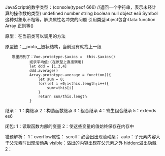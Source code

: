 JavaScript的数字类型：(console(typeof 666) //返回一个字符串，表示未经计算的操作数的类型)
    undefined number string boolean null  object
    es6 Symbol 这种对象永不相等，解决属性名冲突的问题
    引用类型object包含:Data function Array 正则等()

原型：在当前类可以调用的方法

原型链：__proto__链状结构，当前没有就找上一级

       哪里用到了：Vue.prototype.$axios =  this.$axios()
               或求平均值:(在原型上直接调用)
               let ddd = [1,3,4]
               ddd.average() 
               Array.prototype.average = function(){
                   let sum = 0;
                   for(let i =0;i<this.length;i++){
                       sum+=this[i]
                   }
                   return sum/this.length
               }

继承：
    1：类继承
    2：构造函数继承
    3：组合继承
    4：寄生组合继承
    5：extends es6

闭包:
     1：读取函数内部的变量
     2：使这些变量的值始终保存在内存中  



错题解析：
        1：overflow属性：
                        scroll：必会出出现滚动条；
                        auto：子元素内容大于父元素时出现滚动条
                        visible：溢出的内容出现在父元素之外
                        hidden:溢出隐藏
        2：
        
